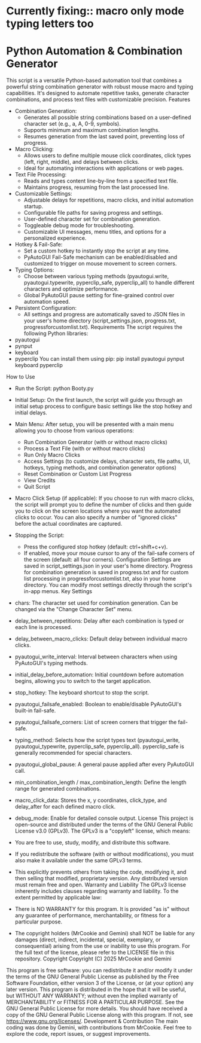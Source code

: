 # Currently fixing:: macro only mode typing letters too
# Python Automation & Combination Generator
This script is a versatile Python-based automation tool that combines a powerful string combination generator with robust mouse macro and typing capabilities. It's designed to automate repetitive tasks, generate character combinations, and process text files with customizable precision.
Features
 * Combination Generation:
   * Generates all possible string combinations based on a user-defined character set (e.g., a, A, 0-9, symbols).
   * Supports minimum and maximum combination lengths.
   * Resumes generation from the last saved point, preventing loss of progress.
 * Macro Clicking:
   * Allows users to define multiple mouse click coordinates, click types (left, right, middle), and delays between clicks.
   * Ideal for automating interactions with applications or web pages.
 * Text File Processing:
   * Reads and types content line-by-line from a specified text file.
   * Maintains progress, resuming from the last processed line.
 * Customizable Settings:
   * Adjustable delays for repetitions, macro clicks, and initial automation startup.
   * Configurable file paths for saving progress and settings.
   * User-defined character set for combination generation.
   * Toggleable debug mode for troubleshooting.
   * Customizable UI messages, menu titles, and options for a personalized experience.
 * Hotkey & Fail-Safe:
   * Set a custom hotkey to instantly stop the script at any time.
   * PyAutoGUI Fail-Safe mechanism can be enabled/disabled and customized to trigger on mouse movement to screen corners.
 * Typing Options:
   * Choose between various typing methods (pyautogui.write, pyautogui.typewrite, pyperclip_safe, pyperclip_all) to handle different characters and optimize performance.
   * Global PyAutoGUI pause setting for fine-grained control over automation speed.
 * Persistent Configuration:
   * All settings and progress are automatically saved to JSON files in your user's home directory (script_settings.json, progress.txt, progressforcustomlist.txt).
Requirements
The script requires the following Python libraries:
 * pyautogui
 * pynput
 * keyboard
 * pyperclip
You can install them using pip:
pip install pyautogui pynput keyboard pyperclip

How to Use
 * Run the Script:
   python Booty.py

 * Initial Setup: On the first launch, the script will guide you through an initial setup process to configure basic settings like the stop hotkey and initial delays.
 * Main Menu: After setup, you will be presented with a main menu allowing you to choose from various operations:
   * Run Combination Generator (with or without macro clicks)
   * Process a Text File (with or without macro clicks)
   * Run Only Macro Clicks
   * Access Settings (to customize delays, character sets, file paths, UI, hotkeys, typing methods, and combination generator options)
   * Reset Combination or Custom List Progress
   * View Credits
   * Quit Script
 * Macro Click Setup (if applicable): If you choose to run with macro clicks, the script will prompt you to define the number of clicks and then guide you to click on the screen locations where you want the automated clicks to occur. You can also specify a number of "ignored clicks" before the actual coordinates are captured.
 * Stopping the Script:
   * Press the configured stop hotkey (default: ctrl+shift+c+v).
   * If enabled, move your mouse cursor to any of the fail-safe corners of the screen (default: all four corners).
Configuration
Settings are saved in script_settings.json in your user's home directory. Progress for combination generation is saved in progress.txt and for custom list processing in progressforcustomlist.txt, also in your home directory.
You can modify most settings directly through the script's in-app menus.
Key Settings
 * chars: The character set used for combination generation. Can be changed via the "Change Character Set" menu.
 * delay_between_repetitions: Delay after each combination is typed or each line is processed.
 * delay_between_macro_clicks: Default delay between individual macro clicks.
 * pyautogui_write_interval: Interval between characters when using PyAutoGUI's typing methods.
 * initial_delay_before_automation: Initial countdown before automation begins, allowing you to switch to the target application.
 * stop_hotkey: The keyboard shortcut to stop the script.
 * pyautogui_failsafe_enabled: Boolean to enable/disable PyAutoGUI's built-in fail-safe.
 * pyautogui_failsafe_corners: List of screen corners that trigger the fail-safe.
 * typing_method: Selects how the script types text (pyautogui_write, pyautogui_typewrite, pyperclip_safe, pyperclip_all). pyperclip_safe is generally recommended for special characters.
 * pyautogui_global_pause: A general pause applied after every PyAutoGUI call.
 * min_combination_length / max_combination_length: Define the length range for generated combinations.
 * macro_click_data: Stores the x, y coordinates, click_type, and delay_after for each defined macro click.
 * debug_mode: Enable for detailed console output.
License
This project is open-source and distributed under the terms of the GNU General Public License v3.0 (GPLv3).
The GPLv3 is a "copyleft" license, which means:
 * You are free to use, study, modify, and distribute this software.
 * If you redistribute the software (with or without modifications), you must also make it available under the same GPLv3 terms.
 * This explicitly prevents others from taking the code, modifying it, and then selling that modified, proprietary version. Any distributed version must remain free and open.
Warranty and Liability
The GPLv3 license inherently includes clauses regarding warranty and liability. To the extent permitted by applicable law:
 * There is NO WARRANTY for this program. It is provided "as is" without any guarantee of performance, merchantability, or fitness for a particular purpose.
 * The copyright holders (MrCookie and Gemini) shall NOT be liable for any damages (direct, indirect, incidental, special, exemplary, or consequential) arising from the use or inability to use this program.
For the full text of the license, please refer to the LICENSE file in this repository.
Copyright
Copyright (C) 2025 MrCookie and Gemini

This program is free software: you can redistribute it and/or modify it under the terms of the GNU General Public License as published by the Free Software Foundation, either version 3 of the License, or (at your option) any later version.
This program is distributed in the hope that it will be useful, but WITHOUT ANY WARRANTY; without even the implied warranty of MERCHANTABILITY or FITNESS FOR A PARTICULAR PURPOSE. See the GNU General Public License for more details.
You should have received a copy of the GNU General Public License along with this program. If not, see https://www.gnu.org/licenses/.
Development & Contribution
The main coding was done by Gemini, with contributions from MrCookie. Feel free to explore the code, report issues, or suggest improvements.
